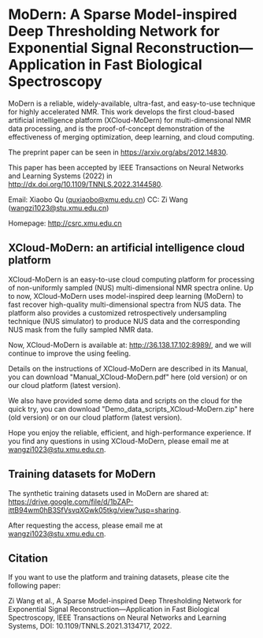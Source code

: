 # MoDern: A Sparse Model-inspired Deep Thresholding Network for Exponential Signal Reconstruction—Application in Fast Biological Spectroscopy
MoDern is a reliable, widely-available, ultra-fast, and easy-to-use technique for highly accelerated NMR. This work develops the first cloud-based artificial intelligence platform (XCloud-MoDern) for multi-dimensional NMR data processing, and is the proof-of-concept demonstration of the effectiveness of merging optimization, deep learning, and cloud computing.

The preprint paper can be seen in https://arxiv.org/abs/2012.14830.

This paper has been accepted by IEEE Transactions on Neural Networks and Learning Systems (2022) in http://dx.doi.org/10.1109/TNNLS.2022.3144580.

Email: Xiaobo Qu (quxiaobo@xmu.edu.cn) CC: Zi Wang (wangzi1023@stu.xmu.edu.cn)

Homepage: http://csrc.xmu.edu.cn


## XCloud-MoDern: an artificial intelligence cloud platform
XCloud-MoDern is an easy-to-use cloud computing platform for processing of non-uniformly sampled (NUS) multi-dimensional NMR spectra online.
Up to now, XCloud-MoDern uses model-inspired deep learning (MoDern) to fast recover high-quality multi-dimensional spectra from NUS data.
The platform also provides a customized retrospectively undersampling technique (NUS simulator) to produce NUS data and the corresponding NUS mask from the fully sampled NMR data.

Now, XCloud-MoDern is available at: http://36.138.17.102:8989/, and we will continue to improve the using feeling.

Details on the instructions of XCloud-MoDern are described in its Manual, you can download "Manual_XCloud-MoDern.pdf" here (old version) or on our cloud platform (latest version). 

We also have provided some demo data and scripts on the cloud for the quick try, you can download "Demo_data_scripts_XCloud-MoDern.zip" here (old version) or on our cloud platform (latest version).

Hope you enjoy the reliable, efficient, and high-performance experience. If you find any questions in using XCloud-MoDern, please email me at wangzi1023@stu.xmu.edu.cn. 


## Training datasets for MoDern
The synthetic training datasets used in MoDern are shared at: https://drive.google.com/file/d/1bZAP-ittB94wm0hB3SfVsvqXGwk05tkg/view?usp=sharing.

After requesting the access, please email me at wangzi1023@stu.xmu.edu.cn.


## Citation
If you want to use the platform and training datasets, please cite the following paper:

Zi Wang et al., A Sparse Model-inspired Deep Thresholding Network for Exponential Signal Reconstruction—Application in Fast Biological Spectroscopy, IEEE Transactions on Neural Networks and Learning Systems, DOI: 10.1109/TNNLS.2021.3134717, 2022.
